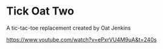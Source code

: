 # Tick Oat Two
A tic-tac-toe replacement created by Oat Jenkins

https://www.youtube.com/watch?v=ePxrVU4M9uA&t=240s
